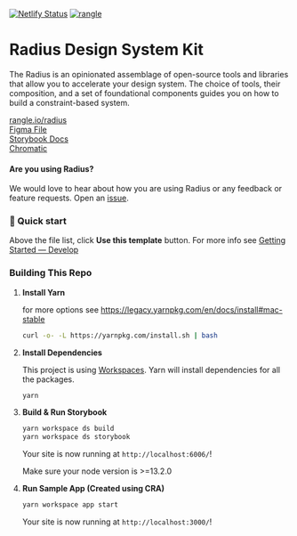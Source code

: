 [![Netlify Status](https://api.netlify.com/api/v1/badges/c05b0d40-0360-436e-9985-7d1ba3f9332c/deploy-status)](https://app.netlify.com/sites/radius-ds/deploys) [![rangle](https://circleci.com/gh/rangle/radius.svg?style=svg)](https://app.circleci.com/pipelines/github/rangle/radius)

# Radius Design System Kit

The Radius is an opinionated assemblage of open-source tools and libraries that allow you to accelerate your design system. The choice of tools, their composition, and a set of foundational components guides you on how to build a constraint-based system.

[rangle.io/radius](https://rangle.io/radius)<br/>
[Figma File](https://www.figma.com/file/RqENxZWAzGiEWM7COch1Sc/Radius-Design-Kit)<br/>
[Storybook Docs](https://radius-ds.netlify.com)<br/>
[Chromatic](https://www.chromaticqa.com/library?appId=5e44874935df3b0022b9d890)


#### Are you using Radius? 
We would love to hear about how you are using Radius or any feedback or feature requests. Open an [issue](https://github.com/rangle/radius/issues/new).

### 🚀 Quick start

Above the file list, click **Use this template** button. For more info see [Getting Started — Develop
](https://radius-ds.netlify.com/?path=/docs/foundations-get-started-develop--page)


### Building This Repo

1.  **Install Yarn**

    for more options see https://legacy.yarnpkg.com/en/docs/install#mac-stable

    ```sh
    curl -o- -L https://yarnpkg.com/install.sh | bash
    ```

1.  **Install Dependencies**

    This project is using [Workspaces](https://legacy.yarnpkg.com/en/docs/workspaces). Yarn will install dependencies for all the packages.

    ```sh
    yarn
    ```

1.  **Build & Run Storybook**

    ```sh
    yarn workspace ds build
    yarn workspace ds storybook
    ```

    Your site is now running at `http://localhost:6006/`!

    Make sure your node version is >=13.2.0

1. **Run Sample App (Created using CRA)**

    ```sh
    yarn workspace app start
    ```

    Your site is now running at `http://localhost:3000/`!
